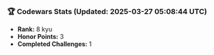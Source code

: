 ### 🏆 Codewars Stats (Updated: 2025-03-27 05:08:44 UTC)

- **Rank:** 8 kyu
- **Honor Points:** 3
- **Completed Challenges:** 1

